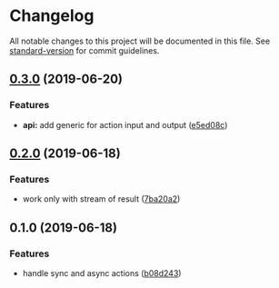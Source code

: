 # Changelog

All notable changes to this project will be documented in this file. See [standard-version](https://github.com/conventional-changelog/standard-version) for commit guidelines.

## [0.3.0](https://gitlab.com/tmorin/cycle-actions/compare/v0.2.0...v0.3.0) (2019-06-20)


### Features

* **api:** add generic for action input and output ([e5ed08c](https://gitlab.com/tmorin/cycle-actions/commit/e5ed08c))



## [0.2.0](https://gitlab.com/tmorin/cycle-actions/compare/v0.1.0...v0.2.0) (2019-06-18)


### Features

* work only with stream of result ([7ba20a2](https://gitlab.com/tmorin/cycle-actions/commit/7ba20a2))



## 0.1.0 (2019-06-18)


### Features

* handle sync and async actions ([b08d243](https://gitlab.com/tmorin/cycle-actions/commit/b08d243))
